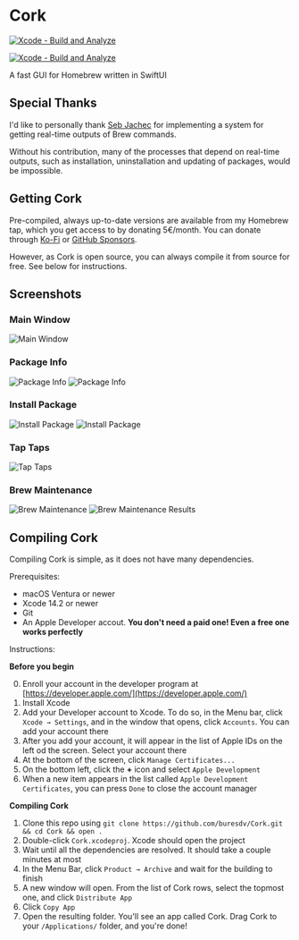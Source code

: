 # Cork
[![Xcode - Build and Analyze](https://github.com/aushe02/Cork/actions/workflows/objective-c-xcode.yml/badge.svg?branch=main)](https://github.com/aushe02/Cork/actions/workflows/objective-c-xcode.yml)

[![Xcode - Build and Analyze](https://github.com/aushe02/Cork/actions/workflows/objective-c-xcode.yml/badge.svg)](https://github.com/aushe02/Cork/actions/workflows/objective-c-xcode.yml)


A fast GUI for Homebrew written in SwiftUI

## Special Thanks

I'd like to personally thank [Seb Jachec](https://github.com/sebj) for implementing a system for getting real-time outputs of Brew commands. 

Without his contribution, many of the processes that depend on real-time outputs, such as installation, uninstallation and updating of packages, would be impossible.

## Getting Cork

Pre-compiled, always up-to-date versions are available from my Homebrew tap, which you get access to by donating 5€/month. You can donate through [Ko-Fi](https://ko-fi.com/buresdv) or [GitHub Sponsors](https://github.com/sponsors/buresdv).

However, as Cork is open source, you can always compile it from source for free. See below for instructions.

## Screenshots
### Main Window
![Main Window](https://i.imgur.com/sIHrjbP.jpg)

### Package Info
![Package Info](https://i.imgur.com/L7LyzmS.jpg)
![Package Info](https://i.imgur.com/ZHaEcOA.jpg)

### Install Package
![Install Package](https://i.imgur.com/CtqSCUu.jpg)
![Install Package](https://i.imgur.com/Agc7zxX.jpg)

### Tap Taps
![Tap Taps](https://i.imgur.com/Dya1SkM.jpg)

### Brew Maintenance
![Brew Maintenance](https://i.imgur.com/LGkDErZ.jpg)
![Brew Maintenance Results](https://i.imgur.com/GbTerQX.jpg)

## Compiling Cork

Compiling Cork is simple, as it does not have many dependencies.

Prerequisites:

* macOS Ventura or newer
* Xcode 14.2 or newer
* Git
* An Apple Developer accout. **You don't need a paid one! Even a free one works perfectly**

Instructions:

**Before you begin**

0. Enroll your account in the developer program at [https://developer.apple.com/](https://developer.apple.com/)
1. Install Xcode
2. Add your Developer account to Xcode. To do so, in the Menu bar, click `Xcode → Settings`, and in the window that opens, click `Accounts`. You can add your account there
3. After you add your account, it will appear in the list of Apple IDs on the left od the screen. Select your account there
4. At the bottom of the screen, click `Manage Certificates...`
5. On the bottom left, click the **+** icon and select `Apple Development`
6. When a new item appears in the list called `Apple Development Certificates`, you can press `Done` to close the account manager

**Compiling Cork**

1. Clone this repo using `git clone https://github.com/buresdv/Cork.git && cd Cork && open .`
2. Double-click `Cork.xcodeproj`. Xcode should open the project
3. Wait until all the dependencies are resolved. It should take a couple minutes at most
4. In the Menu Bar, click `Product → Archive` and wait for the building to finish
5. A new window will open. From the list of Cork rows, select the topmost one, and click `Distribute App`
6. Click `Copy App`
7. Open the resulting folder. You'll see an app called Cork. Drag Cork to your `/Applications/` folder, and you're done!
